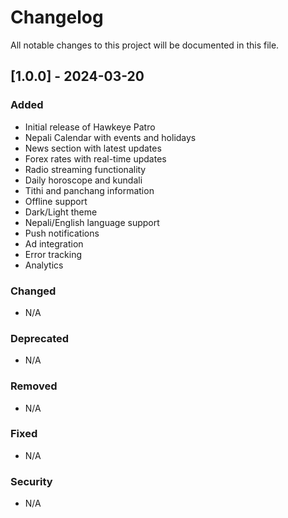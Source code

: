 # Changelog

All notable changes to this project will be documented in this file.

## [1.0.0] - 2024-03-20

### Added
- Initial release of Hawkeye Patro
- Nepali Calendar with events and holidays
- News section with latest updates
- Forex rates with real-time updates
- Radio streaming functionality
- Daily horoscope and kundali
- Tithi and panchang information
- Offline support
- Dark/Light theme
- Nepali/English language support
- Push notifications
- Ad integration
- Error tracking
- Analytics

### Changed
- N/A

### Deprecated
- N/A

### Removed
- N/A

### Fixed
- N/A

### Security
- N/A 